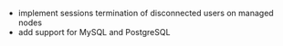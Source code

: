 * implement sessions termination of disconnected users on managed nodes
* add support for MySQL and PostgreSQL
